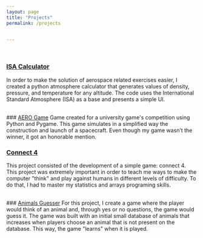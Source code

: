 ```yaml
---
layout: page
title: "Projects"
permalink: /projects


---
```

<br>

### <a href="https://github.com/iamlucassantos/ISA-Altitude" target="\_blank">ISA Calculator</a>
In order to make the solution of aerospace related exercises easier, I created a python atmosphere calculator that generates values of density, pressure, and temperature for any altitude. The code uses the International Standard Atmosphere (ISA) as a base and presents a simple UI.



<br>
### <a href="https://github.com/iamlucassantos/AeroGame" target="\_blank">AERO Game</a>
Game created for a university game's competition using Python and Pygame. This game simulates in a simplified way the construction and launch of a spacecraft. Even though my game wasn’t the winner, it got an honorable mention.

<br>

### <a href="https://gist.github.com/iamlucassantos/ed29474deb90d7fb69252a64390f12cd" target="\_blank">Connect 4</a>

This project consisted of the development of a simple game: connect 4. This project was extremely important in order to teach me ways to make the computer "think" and play against humans in different levels of difficulty. To do that, I had to master my statistics and arrays programing skills.

<br>
### <a href="https://gist.github.com/iamlucassantos/4d8c5809f19245592fd54faab34226a9" target="\_blank">Animals Guesser</a>
For this project, I create a game where the player would think of an animal and, through yes or no questions, the game would guess it. The game was built with an initial small database of animals that increases when players choose an animal that is not present on the database. This way, the game "learns" when it is played.
